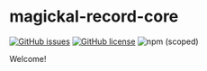 # magickal-record-core

[![GitHub issues](https://img.shields.io/github/issues/BBuchholz/magickal-record-core)](https://github.com/BBuchholz/magickal-record-core/issues)
[![GitHub license](https://img.shields.io/github/license/BBuchholz/magickal-record-core)](https://github.com/BBuchholz/magickal-record-core/blob/main/LICENSE)
![npm (scoped)](https://img.shields.io/npm/v/@entomdt/magickal-record-core)

Welcome!